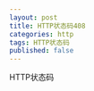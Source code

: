 ```yaml
---
layout: post
title: HTTP状态码408
categories: http
tags: HTTP状态码
published: false
---
```


HTTP状态码